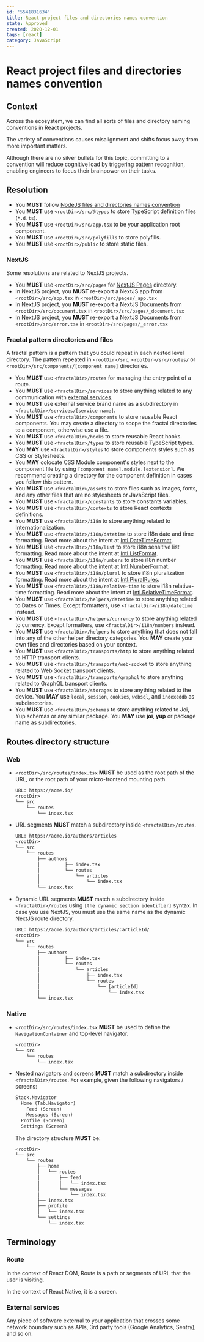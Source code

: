 ```yaml
---
id: '5541831634'
title: React project files and directories names convention
state: Approved
created: 2020-12-01
tags: [react]
category: JavaScript
---
```


# React project files and directories names convention

## Context

Across the ecosystem, we can find all sorts of files and directory naming
conventions in React projects.

The variety of conventions causes misalignment and shifts focus away from more
important matters.

Although there are no silver bullets for this topic, committing to a convention
will reduce cognitive load by triggering pattern recognition, enabling engineers
to focus their brainpower on their tasks.

## Resolution

- You **MUST** follow [NodeJS files and directories names convention](./../3122196229/README.md)
- You **MUST** use `<rootDir>/src/@types` to store TypeScript definition files
  (`*.d.ts`).
- You **MUST** use `<rootDir>/src/app.tsx` to be your application root
  component.
- You **MUST** use `<rootDir>/src/polyfills` to store polyfills.
- You **MUST** use `<rootDir>/public` to store static files.

### NextJS

Some resolutions are related to NextJS projects.

- You **MUST** use `<rootDir>/src/pages` for [NextJS Pages](https://nextjs.org/docs/basic-features/pages)
  directory.
- In NextJS project, you **MUST** re-export a NextJS app from
  `<rootDir>/src/app.tsx` in `<rootDir>/src/pages/_app.tsx`
- In NextJS project, you **MUST** re-export a NextJS Documents from
  `<rootDir>/src/document.tsx` in `<rootDir>/src/pages/_document.tsx`
- In NextJS project, you **MUST** re-export a NextJS Documents from
  `<rootDir>/src/error.tsx` in `<rootDir>/src/pages/_error.tsx`

### Fractal pattern directories and files

A fractal pattern is a pattern that you could repeat in each nested level
directory. The pattern repeated in `<rootDir>/src`, `<rootDir>/src/routes/` or
`<rootDir>/src/components/[component name]` directories.

- You **MUST** use `<fractalDir>/routes` for managing the entry point of a
  route.
- You **MUST** use `<fractalDir>/services` to store anything
  related to any communication with [external services](#external-services).
- You **MUST** use external service brand name as a subdirectory in
  `<fractalDir>/services/[service name]`.
- You **MUST** use `<fractalDir>/components` to store reusable React
  components. You may create a directory to scope the fractal directories to
  a component, otherwise use a file.
- You **MUST** use `<fractalDir>/hooks` to store reusable React
  hooks.
- You **MUST** use `<fractalDir>/types` to store reusable TypeScript types.
- You **MAY** use `<fractalDir>/styles` to store components styles such as
  CSS or Stylesheets.
- You **MAY** colocate CSS Module component's styles next to the component
  file by using `[component name].module.[extension]`. We recommend creating
  a directory for the component definition in cases you follow this pattern.
- You **MUST** use `<fractalDir>/assets` to store files such as images, fonts,
  and any other files that are no stylesheets or JavaScript files.
- You **MUST** use `<fractalDir>/constants` to store constants variables.
- You **MUST** use `<fractalDir>/contexts` to store React contexts definitions.
- You **MUST** use `<fractalDir>/i18n` to store anything
  related to Internationalization.
- You **MUST** use `<fractalDir>/i18n/datetime` to store i18n date
  and time formatting. Read more about the intent at [Intl.DateTimeFormat](https://developer.mozilla.org/en-US/docs/Web/JavaScript/Reference/Global_Objects/Intl/DateTimeFormat).
- You **MUST** use `<fractalDir>/i18n/list` to store i18n sensitive
  list formatting. Read more about the intent at [Intl.ListFormat](https://developer.mozilla.org/en-US/docs/Web/JavaScript/Reference/Global_Objects/Intl/ListFormat).
- You **MUST** use `<fractalDir>/i18n/numbers` to store i18n number
  formatting. Read more about the intent at [Intl.NumberFormat](https://developer.mozilla.org/en-US/docs/Web/JavaScript/Reference/Global_Objects/Intl/NumberFormat).
- You **MUST** use `<fractalDir>/i18n/plural` to store i18n
  pluralization formatting. Read more about the intent at [Intl.PluralRules](https://developer.mozilla.org/en-US/docs/Web/JavaScript/Reference/Global_Objects/Intl/PluralRules).
- You **MUST** use `<fractalDir>/i18n/relative-time` to store i18n
  relative-time formatting. Read more about the intent at [Intl.RelativeTimeFormat](https://developer.mozilla.org/en-US/docs/Web/JavaScript/Reference/Global_Objects/Intl/RelativeTimeFormat).
- You **MUST** use `<fractalDir>/helpers/datetime` to store anything related
  to Dates or Times. Except formatters, use `<fractalDir>/i18n/datetime`
  instead.
- You **MUST** use `<fractalDir>/helpers/currency` to store anything related
  to currency. Except formatters, use `<fractalDir>/i18n/numbers`
  instead.
- You **MUST** use `<fractalDir>/helpers` to store anything that does not
  fall into any of the other helper directory categories. You **MAY** create
  your own files and directories based on your context.
- You **MUST** use `<fractalDir>/transports/http` to store anything
  related to HTTP transport clients.
- You **MUST** use `<fractalDir>/transports/web-socket` to store
  anything related to Web Socket transport clients.
- You **MUST** use `<fractalDir>/transports/graphql` to store
  anything related to GraphQL transport clients.
- You **MUST** use `<fractalDir>/storages` to store anything related to the
  device. You **MAY** use `local`, `session`, `cookies`, `websql`, and
  `indexeddb` as subdirectories.
- You **MUST** use `<fractalDir>/schemas` to store anything related to Joi, Yup
  schemas or any similar package. You **MAY** use **joi**, **yup** or
  package name as subdirectories.

## Routes directory structure

### Web

- `<rootDir>/src/routes/index.tsx` **MUST** be used as the root path
  of the URL, or the root path of your micro-frontend mounting path.

  ```txt
  URL: https://acme.io/
  <rootDir>
  └── src
      └── routes
          └── index.tsx
  ```

- URL segments **MUST** match a subdirectory inside
  `<fractalDir>/routes`.

  ```txt
  URL: https://acme.io/authors/articles
  <rootDir>
  └── src
      └── routes
          ├── authors
          │         ├── index.tsx
          │         └── routes
          │             └── articles
          │                 └── index.tsx
          └── index.tsx
  ```

- Dynamic URL segments **MUST** match a subdirectory inside
  `<fractalDir>/routes` using `[the dynamic section identifier]` syntax. In case
  you use NextJS, you must use the same name as the dynamic NextJS route
  directory.

  ```txt
  URL: https://acme.io/authors/articles/:articleId/
  <rootDir>
  └── src
      └── routes
          ├── authors
          │         ├── index.tsx
          │         └── routes
          │             └── articles
          │                 ├── index.tsx
          │                 └── routes
          │                     └── [articleId]
          │                         └── index.tsx
          └── index.tsx
  ```

### Native

- `<rootDir>/src/routes/index.tsx` **MUST** be used to define the
  `NavigationContainer` and top-level navigator.

  ```txt
  <rootDir>
  └── src
      └── routes
          └── index.tsx
  ```

- Nested navigators and screens **MUST** match a subdirectory
  inside `<fractalDir>/routes`. For example, given the following navigators /
  screens:

  ```txt
  Stack.Navigator
    Home (Tab.Navigator)
      Feed (Screen)
      Messages (Screen)
    Profile (Screen)
    Settings (Screen)
  ```

  The directory structure **MUST** be:

  ```txt
  <rootDir>
  └── src
      └── routes
          ├── home
          │   └── routes
          │       ├── feed
          │       │   └── index.tsx
          │       └── messages
          │           └── index.tsx
          ├── index.tsx
          ├── profile
          │   └── index.tsx
          └── settings
              └── index.tsx
  ```

## Terminology

### Route

In the context of React DOM, Route is a path or segments of URL that the
user is visiting.

In the context of React Native, it is a screen.

### External services

Any piece of software external to your application that crosses some network
boundary such as APIs, 3rd party tools (Google Analytics, Sentry), and so on.
